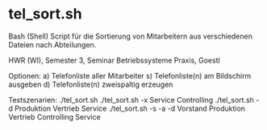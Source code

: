 # tel_sort.sh
Bash (Shell) Script für die Sortierung von Mitarbeitern aus verschiedenen Dateien nach Abteilungen.

HWR (WI), Semester 3, Seminar Betriebssysteme Praxis, Goestl

Optionen:
a) Telefonliste aller Mitarbeiter
s) Telefonliste(n) am Bildschirm ausgeben
d) Telefonliste(n) zweispaltig erzeugen

Testszenarien:
./tel_sort.sh
./tel_sort.sh -x Service Controlling
./tel_sort.sh -d Produktion Vertrieb Service
./tel_sort.sh -s -a -d Vorstand Produktion Vertrieb Controlling Service
